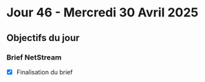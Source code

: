 # Jour 46 - Mercredi 30 Avril 2025

## Objectifs du jour

### Brief NetStream

- [X] Finalisation du brief

